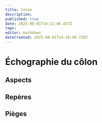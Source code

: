 ```yaml
---
title: Colon
description: 
published: true
date: 2025-08-01T14:22:06.837Z
tags: 
editor: markdown
dateCreated: 2025-08-01T14:18:49.729Z
---
```


# Échographie du côlon

## Aspects
## Repères
## Pièges